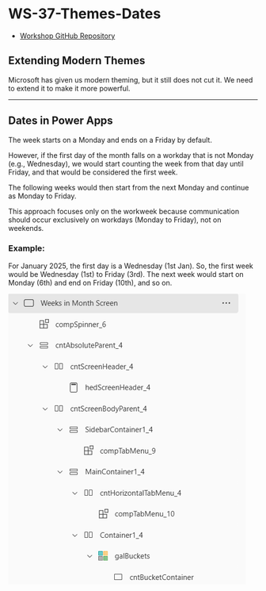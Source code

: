 # WS-37-Themes-Dates

- [Workshop GitHub Repository](https://github.com/PowerAppsDarren/Power-Apps-Workshops/tree/main/WS-37-Themes-Dates)

## Extending Modern Themes

Microsoft has given us modern theming, but it still does not cut it. We need to extend it to make it more powerful.



---

## Dates in Power Apps

The week starts on a Monday and ends on a Friday by default.

However, if the first day of the month falls on a workday that is not Monday (e.g., Wednesday), we would start counting the week from that day until Friday, and that would be considered the first week.

The following weeks would then start from the next Monday and continue as Monday to Friday.

This approach focuses only on the workweek because communication should occur exclusively on workdays (Monday to Friday), not on weekends.

### Example:

For January 2025, the first day is a Wednesday (1st Jan). So, the first week would be Wednesday (1st) to Friday (3rd).
The next week would start on Monday (6th) and end on Friday (10th), and so on.

![image.png](image.png)
